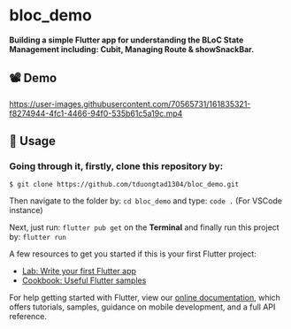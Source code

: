 # bloc_demo

**Building a simple Flutter app for understanding the BLoC State Management including: Cubit, Managing Route & showSnackBar.**

## **📽️ Demo**

https://user-images.githubusercontent.com/70565731/161835321-f8274944-4fc1-4466-94f0-535b61c5a19c.mp4


## **📕 Usage**
### Going through it, firstly, clone this repository by:

```$ git clone https://github.com/tduongtad1304/bloc_demo.git```

Then navigate to the folder by: ``` cd bloc_demo ``` and type: ``` code . ``` (For VSCode instance)

Next, just run: ``` flutter pub get ``` on the **Terminal** and finally run this project by: ``` flutter run ```


A few resources to get you started if this is your first Flutter project:

- [Lab: Write your first Flutter app](https://flutter.dev/docs/get-started/codelab)
- [Cookbook: Useful Flutter samples](https://flutter.dev/docs/cookbook)

For help getting started with Flutter, view our
[online documentation](https://flutter.dev/docs), which offers tutorials,
samples, guidance on mobile development, and a full API reference.
